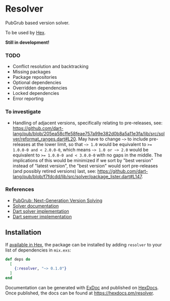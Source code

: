 # Resolver

PubGrub based version solver.

To be used by [Hex](https://github.com/hexpm/hex).

**Still in development!**

### TODO

* Conflict resolution and backtracking
* Missing packages
* Package repositories
* Optional dependencies
* Overridden dependencies
* Locked dependencies
* Error reporting

### To investigate

* Handling of adjacent versions, specifically relating to pre-releases, see:
  https://github.com/dart-lang/pub/blob/205ea58cffe58feae757a99e382d0b8a5a11e3fa/lib/src/solver/reformat_ranges.dart#L20.
  May have to change `~>` to include pre-releases at the lower limit, so that
  `~> 1.0` would be equivalent to `>= 1.0.0-0 and < 2.0.0-0`, which means
  `~> 1.0 or ~> 2.0` would be equivalent to `>= 1.0.0-0 and < 3.0.0-0` with no
  gaps in the middle. The implications of this would be minimized if we sort by
  "best version" instead of "latest version", the "best version" would sort pre-releases
  (and possibly retired versions) last, see:
  https://github.com/dart-lang/pub/blob/f7fdcdd/lib/src/solver/package_lister.dart#L147.

### References

* [PubGrub: Next-Generation Version Solving](https://nex3.medium.com/pubgrub-2fb6470504f)
* [Solver documentation](https://github.com/dart-lang/pub/blob/master/doc/solver.md)
* [Dart solver implementation](https://github.com/dart-lang/pub)
* [Dart semver implementation](https://github.com/dart-lang/pub-semver)

## Installation

If [available in Hex](https://hex.pm/docs/publish), the package can be installed
by adding `resolver` to your list of dependencies in `mix.exs`:

```elixir
def deps do
  [
    {:resolver, "~> 0.1.0"}
  ]
end
```

Documentation can be generated with [ExDoc](https://github.com/elixir-lang/ex_doc)
and published on [HexDocs](https://hexdocs.pm). Once published, the docs can
be found at <https://hexdocs.pm/resolver>.

